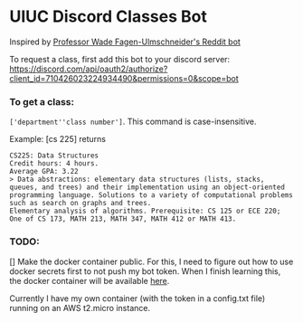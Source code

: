 # UIUC Discord Classes Bot
Inspired by [Professor Wade Fagen-Ulmschneider's Reddit bot](https://github.com/illinois/reddit-uiuc-bot/blob/master/process_reddit_post.py)

To request a class, first add this bot to your discord server:
https://discord.com/api/oauth2/authorize?client_id=710426023224934490&permissions=0&scope=bot

### To get a class: 
`['department''class number']`. 
This command is case-insensitive.

Example: [cs 225] returns 
```
CS225: Data Structures
Credit hours: 4 hours.
Average GPA: 3.22
> Data abstractions: elementary data structures (lists, stacks, queues, and trees) and their implementation using an object-oriented 
programming language. Solutions to a variety of computational problems such as search on graphs and trees. 
Elementary analysis of algorithms. Prerequisite: CS 125 or ECE 220; One of CS 173, MATH 213, MATH 347, MATH 412 or MATH 413.
```

### TODO:
[] Make the docker container public. 
For this, I need to figure out how to use docker secrets first to not push my bot token. 
When I finish learning this, the docker container will be available [here](https://hub.docker.com/r/timot3/uiuc-classes). 

Currently I have my own container (with the token in a config.txt file) running on an AWS t2.micro instance.

